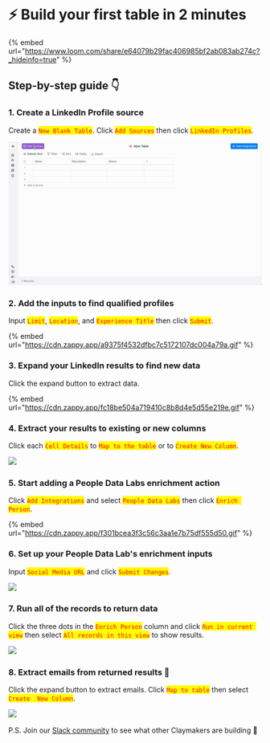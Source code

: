 # ⚡ Build your first table in 2 minutes

{% embed url="https://www.loom.com/share/e64079b29fac406985bf2ab083ab274c?_hideinfo=true" %}

## Step-by-step guide 👇

### 1.  Create a LinkedIn Profile source

Create a <mark style="color:red;">`New Blank Table`</mark>. Click <mark style="color:red;">`Add Sources`</mark> then click <mark style="color:red;">`LinkedIn Profiles`</mark>.

![](<../.gitbook/assets/Screen Cast 2022-06-09 at 2.33.12 PM.gif>)

### 2.  Add the inputs to find qualified profiles

Input <mark style="color:red;">`Limit`</mark>, <mark style="color:red;">`Location`</mark>, and <mark style="color:red;">`Experience Title`</mark> then click <mark style="color:red;">`Submit`</mark>.

{% embed url="https://cdn.zappy.app/a9375f4532dfbc7c5172107dc004a79a.gif" %}

### 3.  Expand your LinkedIn results to find new data

Click the expand button to extract data.&#x20;

{% embed url="https://cdn.zappy.app/fc18be504a719410c8b8d4e5d55e219e.gif" %}

### 4.  Extract your results to existing or new columns

Click each <mark style="color:red;">`Cell Details`</mark> to <mark style="color:red;">`Map to the table`</mark> or to <mark style="color:red;">`Create New Column`</mark>.

![](<../.gitbook/assets/Screen Cast 2022-06-09 at 2.27.35 PM.gif>)

### 5.  Start adding a People Data Labs enrichment action&#x20;

Click <mark style="color:red;">`Add Integrations`</mark> and select <mark style="color:red;">`People Data Labs`</mark> then click <mark style="color:red;">`Enrich Person`</mark>.&#x20;

{% embed url="https://cdn.zappy.app/f301bcea3f3c56c3aa1e7b75df555d50.gif" %}

### 6.  Set up your People Data Lab's enrichment inputs

Input <mark style="color:red;">`Social Media URL`</mark> and click <mark style="color:red;">`Submit Changes`</mark>.

![](<../.gitbook/assets/Screen Cast 2022-06-09 at 3.00.35 PM.gif>)

### 7.  Run all of the records to return data

Click the three dots in the <mark style="color:red;">`Enrich Person`</mark> column and click <mark style="color:red;">`Run in current view`</mark> then select <mark style="color:red;">`All records in this view`</mark> to show results.&#x20;

![](<../.gitbook/assets/Screen Cast 2022-06-09 at 3.07.49 PM.gif>)

### 8.  Extract emails from returned results 🥳

Click the expand button to extract emails. Click <mark style="color:red;">`Map to table`</mark> then select <mark style="color:red;">`Create  New Column`</mark>.

![](<../.gitbook/assets/Screen Cast 2022-06-09 at 3.17.35 PM.gif>)

P.S. Join our [Slack community](http://clay.com/slack) to see what other Claymakers are building :eyes:

